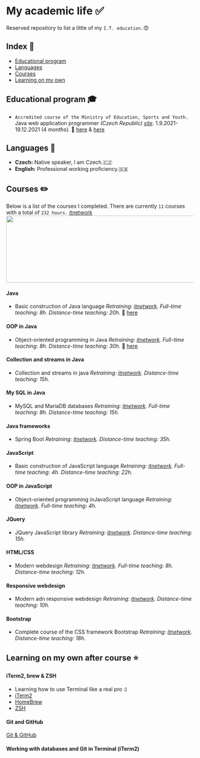# My academic life :white_check_mark:

Reserved repository to list a little of my `I.T. education.`:heart_eyes:

## Index :pushpin:
- [Educational program](#education)
- [Languages](#languages)
- [Courses](#courses)
- [Learning on my own](#learning)

## Educational program <a name="education"></a> :mortar_board:

- `Accredited course of the Ministry of Education, Sports and Youth.` Java web application programmer _(Czech Republic) [site](https://www.itnetwork.cz)._ 1.9.2021-19.12.2021 (4 months). :paperclip: [here](https://user-images.githubusercontent.com/70283310/149637755-523a6853-045b-4266-b499-f04853397caf.jpeg) & [here](https://user-images.githubusercontent.com/70283310/149637786-2d7f6f64-e098-45a3-b9c8-156cb052cd86.jpeg)

## Languages <a name="languages"></a> :round_pushpin:

- **Czech:** Native speaker, I am Czech.🇨🇿
- **English:** Professional working proficiency.🇬🇧

## Courses <a name="courses"></a> :pencil2:

Below is a list of the courses I completed. There are currently `11` courses with a total of `232 hours.`
[itnetwork](https://www.itnetwork.cz)
<img src="https://user-images.githubusercontent.com/70283310/149637861-308b3050-4063-47b2-9ad8-fb7936c556c3.png" height=180 width=880>

#### Java

- Basic construction of Java language _Retraining: [itnetwork](https://www.itnetwork.cz/java/zaklady)._ _Full-time teaching: 8h._ _Distance-time teaching: 20h._ :paperclip: [here](https://www.itnetwork.cz/java/zaklady/tvuj-certifikat-e-learning-kurzu-zaklady-javy)

#### OOP in Java

- Object-oriented programming in Java _Retraining: [itnetwork](https://www.itnetwork.cz/java/oop)._ _Full-time teaching: 8h._ _Distance-time teaching: 30h._ :paperclip: [here](https://www.itnetwork.cz/java/oop/tvuj-certifikat-e-learning-kurzu-oop-v-jave)

#### Collection and streams in Java

- Collection and streams in java _Retraining: [itnetwork](https://www.itnetwork.cz/java/kolekce-a-proudy)._ _Distance-time teaching: 15h._

#### My SQL in Java

- MySQL and MariaDB databases _Retraining: [itnetwork](https://www.itnetwork.cz/mysql/)._ _Full-time teaching: 8h._ _Distance-time teaching: 15h._

#### Java frameworks

- Spring Boot _Retraining: [itnetwork](https://www.itnetwork.cz/java/spring-boot)._ _Distance-time teaching: 35h._

#### JavaScript

- Basic construction of JavaScript language _Retraining: [itnetwork](https://www.itnetwork.cz/javascript/zaklady)._ _Full-time teaching: 4h._ _Distance-time teaching: 22h._

#### OOP in JavaScript

- Object-oriented programming inJavaScript language _Retraining: [itnetwork](https://www.itnetwork.cz/javascript/oop)._ _Full-time teaching: 4h._

#### JQuery

- JQuery JavaScript library _Retraining: [itnetwork](https://www.itnetwork.cz/javascript/jquery-zaklady)._ _Distance-time teaching: 15h._

#### HTML/CSS

- Modern webdesign _Retraining: [itnetwork](https://www.itnetwork.cz/html-css/webove-stranky)._ _Full-time teaching: 8h._ _Distance-time teaching: 12h._

#### Responsive webdesign

- Modern adn responsive webdesign _Retraining: [itnetwork](https://www.itnetwork.cz/html-css/responzivni-webdesign)._ _Distance-time teaching: 10h._

#### Bootstrap

- Complete course of the CSS framework Bootstrap _Retraining: [itnetwork](https://www.itnetwork.cz/html-css/bootstrap/kurz)._ _Distance-time teaching: 18h._

## Learning on my own after course <a name="learning"></a> :star:

#### iTerm2, brew & ZSH

- Learning how to use Terminal like a real pro :)
- [iTerm2](https://iterm2.com)
- [HomeBrew](https://brew.sh)
- [ZSH](https://ohmyz.sh)

#### Git and GitHub

[Git & GitHub](https://github.com)

#### Working with databases and Git in Terminal (iTerm2)

